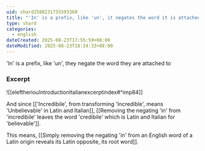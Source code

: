 ```yaml
---
uid: shard2508231755593360
title: "'In' is a prefix, like 'un', it negates the word it is attached to"
type: shard
categories:
  - english
dateCreated: 2025-08-23T17:55:59+08:00
dateModified: 2025-08-23T18:24:33+08:00
---
```

'In' is a prefix, like 'un', they negate the word they are attached to

### Excerpt
![[eleftheriouIntroductionItalianexcerptindex#^imp84]]

And since [['Incredibile', from transforming 'Incredible', means 'Unbelievable' in Latin and Italian]], [[Removing the negating 'in' from 'incredibile' leaves the word 'credibile' which is Latin and Italian for 'believable']]. 

This means, [[Simply removing the negating 'in' from an English word of a Latin origin reveals its Latin opposite, its root word]]. 
